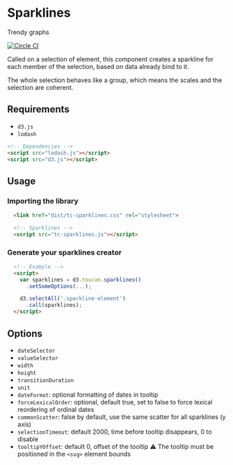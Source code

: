 # Sparklines
Trendy graphs

[![Circle CI](https://circleci.com/gh/ToucanToco/sparklines.svg?style=svg)](https://circleci.com/gh/ToucanToco/sparklines)

Called on a selection of element, this component creates a sparkline for each
member of the selection, based on data already bind to it.

The whole selection behaves like a group, which means the scales and the
selection are coherent.


## Requirements
- `d3.js`
- `lodash`

``` html
<!-- Dependencies -->
<script src="lodash.js"></script>
<script src="d3.js"></script>
```

## Usage

### Importing the library
```html
  <link href="dist/tc-sparklines.css" rel="stylesheet">

  <!-- Sparklines -->
  <script src="tc-sparklines.js"></script>
```

### Generate your sparklines creator
```html
  <!-- Example -->
  <script>
    var sparklines = d3.toucan.sparklines()
      .setSomeOptions(...);

    d3.selectAll('.sparkline-element')
      .call(sparklines);
  </script>
```

## Options
- `dateSelector`
- `valueSelector`
- `width`
- `height`
- `transitionDuration`
- `unit`
- `dateFormat`: optional formatting of dates in tooltip
- `forceLexicalOrder`: optional, default true, set to false to force lexical
  reordering of ordinal dates
- `commonScatter`: false by default, use the same scatter for all sparklines
  (y axis)
- `selectionTimeout`: default 2000, time before tooltip disappears, 0 to disable
- `tooltipYOffset`: default 0, offset of the tooltip
  :warning: The tooltip must be positioned in the `<svg>` element bounds
